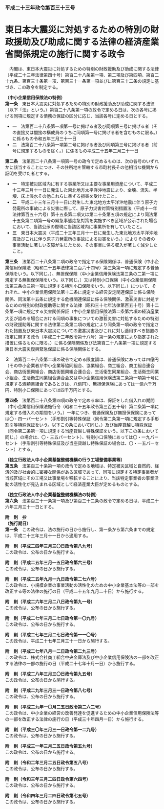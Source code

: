 ### 平成二十三年政令第百三十三号  
# 東日本大震災に対処するための特別の財政援助及び助成に関する法律の経済産業省関係規定の施行に関する政令  
　内閣は、東日本大震災に対処するための特別の財政援助及び助成に関する法律（平成二十三年法律第四十号）第百二十八条第一項、第二項及び第四項、第百二十九条、第百三十条第一項、第百三十一条第一項並びに第百三十二条の規定に基づき、この政令を制定する。  
  
**（中小企業信用保険法の特例）**  
**第一条**　東日本大震災に対処するための特別の財政援助及び助成に関する法律（以下「法」という。）第百二十八条第一項の政令で定める日は、次の各号に掲げる同項に規定する債務の保証の区分に応じ、当該各号に定める日とする。  
* **一**　法第百二十八条第一項第一号に掲げる者及び同項第三号に掲げる者（その直接又は間接の構成員のうちに同項第一号に掲げる者を含むものに限る。）に係るもの令和五年三月三十一日  
* **二**　法第百二十八条第一項第二号に掲げる者及び同項第三号に掲げる者（前号に規定するものを除く。）に係るもの平成二十五年三月三十一日  
  
**第二条**　法第百二十八条第一項第一号の政令で定めるものは、次の各号のいずれかに該当することにつき、その住所地を管轄する市町村長その他相当な機関から証明を受けた者とする。  
* **一**　特定被災区域内に有する事業所又は主要な事業用資産について、平成二十三年三月十一日に発生した東北地方太平洋沖地震により、全壊、流失、半壊、床上浸水その他これらに準ずる損害を受けたこと。  
* **二**　平成二十三年三月十一日に発生した東北地方太平洋沖地震に伴う原子力発電所の事故による災害に際して、原子力災害対策特別措置法（平成十一年法律第百五十六号）第十五条第二項又は第二十条第五項の規定により同法第十五条第二項第一号の緊急事態応急対策を実施すべき区域が公示された場合において、当該公示の際現に当該区域内に事業所を有していたこと。  
* **三**　東日本大震災（平成二十三年三月十一日に発生した東北地方太平洋沖地震及びこれに伴う原子力発電所の事故による災害をいう。）によりその者の事業活動に著しい支障が生じたため、その事業に係る収入が著しく減少したこと。  
  
**第三条**　法第百二十八条第二項の政令で指定する保険関係は、普通保険（中小企業信用保険法（昭和二十五年法律第二百六十四号）第三条第一項に規定する普通保険をいう。以下同じ。）、無担保保険（中小企業信用保険法第三条の二第一項に規定する無担保保険をいう。以下同じ。）又は特別小口保険（中小企業信用保険法第三条の三第一項に規定する特別小口保険をいう。以下同じ。）について、それぞれ、中小企業信用保険法第十二条に規定する経営安定関連保証に係る保険関係、同法第十五条に規定する危機関連保証に係る保険関係、激<ruby>甚<rt>じん</rt></ruby>災害に対処するための特別の財政援助等に関する法律（昭和三十七年法律第百五十号）第十二条第一項に規定する災害関係保証（中小企業信用保険法第二条第六項の経済産業大臣が認める場合における同項の事象についての激<ruby>甚<rt>じん</rt></ruby>災害に対処するための特別の財政援助等に関する法律第二条第二項の規定により同条第一項の政令で指定された措置及び東日本大震災についての激甚災害及びこれに対し適用すべき措置の指定に関する政令（平成二十三年政令第十八号）第一条の規定により指定された措置に係るものに限る。）に係る保険関係及び法第百二十八条第一項に規定する東日本大震災復興緊急保証に係る保険関係とする。  
  
**２**　法第百二十八条第二項の政令で定める限度額は、普通保険にあっては四億円（その中小企業者が中小企業等協同組合、協業組合、商工組合、商工組合連合会、商店街振興組合、商店街振興組合連合会、生活衛生同業組合、生活衛生同業小組合、生活衛生同業組合連合会又は中小企業信用保険法第二条第一項第十号に規定する酒類業組合であるときは、八億円）、無担保保険にあっては一億六千万円、特別小口保険にあっては四千万円とする。  
  
**第四条**　法第百二十八条第四項の政令で定める率は、保証をした借入れの期間（中小企業信用保険法施行令（昭和二十五年政令第三百五十号）第二条第一項に規定する借入れの期間をいう。）一年につき、普通保険及び無担保保険にあっては〇・四一パーセント（手形割引等特殊保証（同令第二条第一項に規定する手形割引等特殊保証をいう。以下この条において同じ。）及び当座貸越し特殊保証（同令第二条第一項に規定する当座貸越し特殊保証をいう。以下この条において同じ。）の場合は、〇・三五パーセント）、特別小口保険にあっては〇・一九パーセント（手形割引等特殊保証及び当座貸越し特殊保証の場合は、〇・一五パーセント）とする。  
  
**（独立行政法人中小企業基盤整備機構の行う工場整備事業等）**  
**第五条**　法第百三十条第一項の政令で定める地域は、特定被災区域と自然的、経済的及び社会的に密接な関係がある区域であって、同項に規定する特定事業者が当該区域にその工場又は事業場を移転することにより、当該特定事業者の事業活動の活性化が見込まれる区域として経済産業大臣が定めるものとする。  
  
**（独立行政法人中小企業基盤整備機構法の特例）**  
**第六条**　法第百三十一条第一項及び第百三十二条の政令で定める日は、平成二十六年三月三十一日とする。  
  
**附　則　抄**  
**（施行期日）**  
**第一条**　この政令は、法の施行の日から施行し、第一条から第六条までの規定は、平成二十三年三月十一日から適用する。  
  
**附　則（平成二四年三月三〇日政令第八九号）**  
この政令は、公布の日から施行する。  
  
**附　則（平成二五年三月一五日政令第六三号）**  
この政令は、公布の日から施行する。  
  
**附　則（平成二五年九月一九日政令第二七六号）**  
この政令は、小規模企業の事業活動の活性化のための中小企業基本法等の一部を改正する等の法律の施行の日（平成二十五年九月二十日）から施行する。  
  
**附　則（平成二六年三月二八日政令第九一号）**  
この政令は、公布の日から施行する。  
  
**附　則（平成二七年三月二七日政令第一〇九号）**  
この政令は、公布の日から施行する。  
  
**附　則（平成二七年三月二七日政令第一一〇号）**  
この政令は、平成二十七年三月三十一日から施行する。  
  
**附　則（平成二七年八月一二日政令第二九三号）**  
この政令は、株式会社商工組合中央金庫法及び中小企業信用保険法の一部を改正する法律の一部の施行の日（平成二十七年十月一日）から施行する。  
  
**附　則（平成二八年三月三〇日政令第九五号）**  
この政令は、公布の日から施行する。  
  
**附　則（平成二九年三月三一日政令第八七号）**  
この政令は、公布の日から施行する。  
  
**附　則（平成二九年一〇月二五日政令第二六二号）**  
この政令は、中小企業の経営の改善発達を促進するための中小企業信用保険法等の一部を改正する法律の施行の日（平成三十年四月一日）から施行する。  
  
**附　則（平成三〇年三月三一日政令第一二九号）**  
この政令は、公布の日から施行する。  
  
**附　則（平成三一年三月二五日政令第五九号）**  
この政令は、公布の日から施行する。  
  
**附　則（令和二年三月二五日政令第五八号）**  
この政令は、公布の日から施行する。  
  
**附　則（令和三年三月二四日政令第六四号）**  
この政令は、公布の日から施行する。  
  
**附　則（令和四年三月二四日政令第七五号）**  
この政令は、公布の日から施行する。  
  
